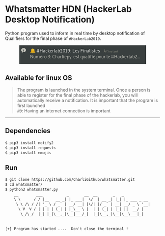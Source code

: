 # Whatsmatter HDN (HackerLab Desktop Notification)

Python program used to inform in real time by desktop notification of Qualifiers for the final phase of ```#HackerLab2019```.

<center><img src="Whatsmatter-about.png" /></center>

## Available for linux OS  
> The program is launched in the system terminal. Once a person is able to register for the final phase of the hackerlab, you will automatically receive a notification. It is important that the program is first launched  
*```ǸB```*: Having an internet connection is important
---
## Dependencies
```console
$ pip3 install notify2  
$ pip3 install requests  
$ pip3 install emojis  
```
## Run
```console
$ git clone https://github.com/CharliGithub/whatsmatter.git
$ cd whatsmatter/
$ python3 whatsmatter.py 
    __        ___           _       __  __       _   _            
    \ \      / / |__   __ _| |_ ___|  \/  | __ _| |_| |_ ___ _ __ 
     \ \ /\ / /| '_ \ / _` | __/ __| |\/| |/ _` | __| __/ _ \ '__|
      \ V  V / | | | | (_| | |_\__ \ |  | | (_| | |_| ||  __/ |   
       \_/\_/  |_| |_|\__,_|\__|___/_|  |_|\__,_|\__|\__\___|_|   
                                                                  
    
[+] Program has started ....  Don't close the terminal !
```
